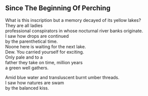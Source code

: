Since The Beginning Of Perching
-------------------------------
What is this inscription but a memory decayed of its yellow lakes?  
They are all ladies  
professional conspirators in whose nocturnal river banks originate.  
I saw how drops are continued  
by the parenthetical time.  
Noone here is waiting for the next lake.  
Dew. You carried yourself for exciting.  
Only pale and to a  
father they take on time, million years  
a green well gathers.  
  
Amid blue water and transluscent burnt umber threads.  
I saw how natures are swam  
by the balanced kiss.  
